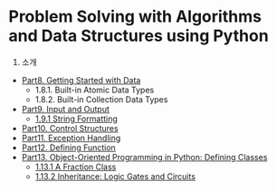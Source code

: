 # Problem Solving with Algorithms and Data Structures using Python
1. 소개
  - [Part8. Getting Started with Data](8_Getting_Started_With_Data.md)
    - 1.8.1. Built-in Atomic Data Types
    - 1.8.2. Built-in Collection Data Types
  - [Part9. Input and Output](9_Input_And_Output.ipynb)
    - [1.9.1 String Formatting](9_1_String_Formatting.ipynb) 
  - [Part10. Control Structures](10_Control_Structures.ipynb)
  - [Part11. Exception Handling](11_Exception_Handling.ipynb)
  - [Part12. Defining Function](12_Defining_Function.ipynb)
  - [Part13. Object-Oriented Programming in Python: Defining Classes](13_Defining_Classes.ipynb)
    - [1.13.1 A Fraction Class](13_1_Fraction_Class.ipynb)
    - [1.13.2 Inheritance: Logic Gates and Circuits](13_2_Inheritance.ipynb)
  
